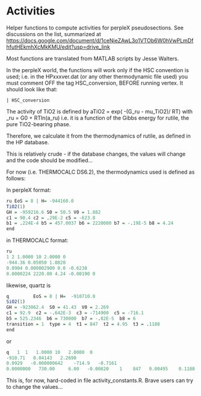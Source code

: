 # Activities

Helper functions to compute activities for perpleX pseudosections. See discussions on the list, summarized at <https://docs.google.com/document/d/1ceNjeZAwL3o1VTOb6W0hVwPLmDfhfutHEkmhXcMkKMU/edit?usp=drive_link>

Most functions are translated from MATLAB scripts by Jesse Walters.

In the perpleX world, the functions will work only if the HSC convention is used; i.e. in the HPxxxver.dat (or any other thermodynamic file used) you must comment OFF the tag HSC_conversion, BEFORE running vertex. It should look like that:

`| HSC_conversion`

The activity of TiO2 is defined by aTiO2 = exp( -(G_ru - mu_TiO2)/ RT) with \_ru = G0 + RTln(a_ru) i.e. it is a function of the Gibbs energy for rutile, the pure TiO2-bearing phase.

Therefore, we calculate it from the thermodynamics of rutile, as defined in the HP database.

This is relatively crude - if the database changes, the values will change and the code should be modified...

For now (i.e. THERMOCALC DS6.2), the thermodynamics used is defined as follows:

In perpleX format:

``` R
ru EoS = 8 | H= -944160.0
TiO2(1)
GH = -959216.6 S0 = 50.5 V0 = 1.882
c1 = 90.4 c2 = .29E-2 c5 = -623.8
b1 = .224E-4 b5 = 457.0037 b6 = 2220000 b7 = -.19E-5 b8 = 4.24
end
```

in THERMOCALC format:

``` R
ru
1 2 1.0000 10 2.0000 0
-944.36 0.05050 1.8820
0.0904 0.000002900 0.0 -0.6238
0.0000224 2220.00 4.24 -0.00190 0
```

likewise, quartz is

``` R
q         EoS = 8 | H=  -910710.0 
SiO2(1)
GH = -923062.4  S0 = 41.43  V0 = 2.269
c1 = 92.9  c2 = -.642E-3  c3 = -714900  c5 = -716.1
b5 = 525.2346  b6 = 730000  b7 = -.82E-5  b8 = 6
transition = 1  type = 4  t1 = 847  t2 = 4.95  t3 = .1188
end
```

or

``` R
q   1  1   1.0000 10   2.0000  0
-910.71   0.04143   2.2690
0.0929   -0.000000642    -714.9   -0.7161
0.0000000   730.00     6.00   -0.00820    1    847   0.00495    0.1188
```

This is, for now, hard-coded in file activity_constants.R. Brave users can try to change the values...

